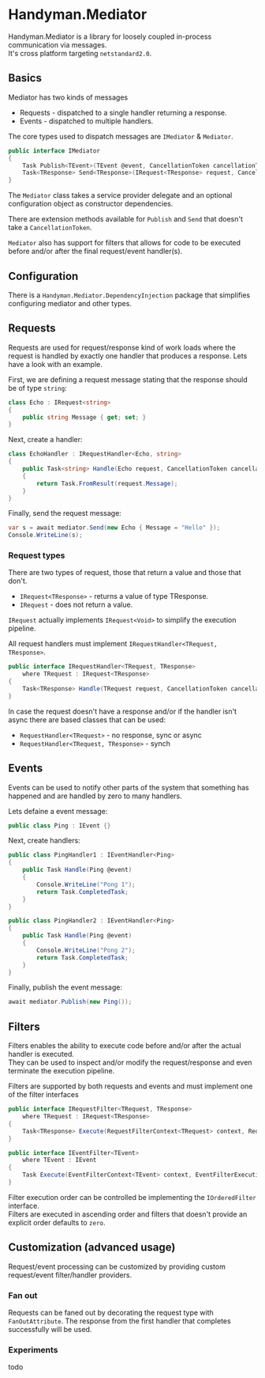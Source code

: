 # Handyman.Mediator

Handyman.Mediator is a library for loosely coupled in-process communication via messages.  
It's cross platform targeting `netstandard2.0`.

## Basics

Mediator has two kinds of messages

* Requests - dispatched to a single handler returning a response.
* Events - dispatched to multiple handlers.

The core types used to dispatch messages are `IMediator` & `Mediator`.

``` csharp
public interface IMediator
{
    Task Publish<TEvent>(TEvent @event, CancellationToken cancellationToken) where TEvent : IEvent;
    Task<TResponse> Send<TResponse>(IRequest<TResponse> request, CancellationToken cancellationToken);
}
```

The `Mediator` class takes a service provider delegate and an optional configuration object as constructor dependencies.

There are extension methods available for `Publish` and `Send` that doesn't take a `CancellationToken`.

`Mediator` also has support for filters that allows for code to be executed before and/or after the final request/event handler(s).

## Configuration

There is a `Handyman.Mediator.DependencyInjection` package that simplifies configuring mediator and other types.

## Requests

Requests are used for request/response kind of work loads where the request is handled by exactly one handler that produces a response. Lets have a look with an example.  

First, we are defining a request message stating that the response should be of type `string`:

``` csharp
class Echo : IRequest<string>
{
    public string Message { get; set; }
}
```

Next, create a handler:

``` csharp
class EchoHandler : IRequestHandler<Echo, string>
{
    public Task<string> Handle(Echo request, CancellationToken cancellationToken)
    {
        return Task.FromResult(request.Message);
    }
}
```

Finally, send the request message:

``` csharp
var s = await mediator.Send(new Echo { Message = "Hello" });
Console.WriteLine(s);
```

### Request types

There are two types of request, those that return a value and those that don't.

* `IRequest<TResponse>` - returns a value of type TResponse.
* `IRequest` - does not return a value.

`IRequest` actually implements `IRequest<Void>` to simplify the execution pipeline.

All request handlers must implement `IRequestHandler<TRequest, TResponse>`.

``` csharp
public interface IRequestHandler<TRequest, TResponse>
    where TRequest : IRequest<TResponse>
{
    Task<TResponse> Handle(TRequest request, CancellationToken cancellationToken);
}
```

In case the request doesn't have a response and/or if the handler isn't async there are based classes that can be used:

* `RequestHandler<TRequest>` - no response, sync or async
* `RequestHandler<TRequest, TResponse>` - synch

## Events

Events can be used to notify other parts of the system that something has happened and are handled by zero to many handlers.

Lets defaine a event message:

``` csharp
public class Ping : IEvent {}
```

Next, create handlers:

``` csharp
public class PingHandler1 : IEventHandler<Ping>
{
    public Task Handle(Ping @event)
    {
        Console.WriteLine("Pong 1");
        return Task.CompletedTask;
    }
}

public class PingHandler2 : IEventHandler<Ping>
{
    public Task Handle(Ping @event)
    {
        Console.WriteLine("Pong 2");
        return Task.CompletedTask;
    }
}
```

Finally, publish the event message:

``` csharp
await mediator.Publish(new Ping());
```

## Filters

Filters enables the ability to execute code before and/or after the actual handler is executed.  
They can be used to inspect and/or modify the request/response and even terminate the execution pipeline.

Filters are supported by both requests and events and must implement one of the filter interfaces

``` csharp
public interface IRequestFilter<TRequest, TResponse>
    where TRequest : IRequest<TResponse>
{
    Task<TResponse> Execute(RequestFilterContext<TRequest> context, RequestFilterExecutionDelegate next);
}

public interface IEventFilter<TEvent>
    where TEvent : IEvent
{
    Task Execute(EventFilterContext<TEvent> context, EventFilterExecutionDelegate next);
}
```

Filter execution order can be controlled be implementing the `IOrderedFilter` interface.  
Filters are executed in ascending order and filters that doesn't provide an explicit order defaults to `zero`.

## Customization (advanced usage)

Request/event processing can be customized by providing custom request/event filter/handler providers.

### Fan out

Requests can be faned out by decorating the request type with `FanOutAttribute`. The response from the first handler that completes successfully will be used.

### Experiments

todo
